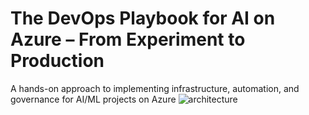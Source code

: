 # The DevOps Playbook for AI on Azure – From Experiment to Production
A hands-on approach to implementing infrastructure, automation, and governance for AI/ML projects on Azure
![architecture](https://github.com/user-attachments/assets/87b48f14-1146-4df5-a7ba-d1924f6fddef)


